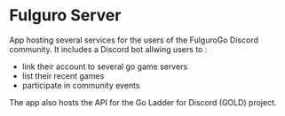 # Fulguro Server

App hosting several services for the users of the FulguroGo Discord community.
It includes a Discord bot allwing users to :

- link their account to several go game servers
- list their recent games
- participate in community events

The app also hosts the API for the Go Ladder for Discord (GOLD) project.
